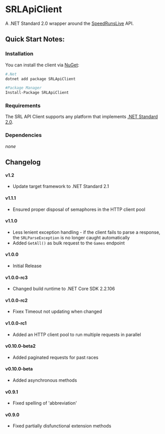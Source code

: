# SRLApiClient
A .NET Standard 2.0 wrapper around the [SpeedRunsLive](http://speedrunslive.com) API.


## Quick Start Notes:

### Installation

You can install the client via [NuGet](https://www.nuget.org/packages/SRLApiClient):


```bash
#.Net
dotnet add package SRLApiClient

#Package Manager
Install-Package SRLApiClient
```

### Requirements

The SRL API Client supports any platform that implements [.NET Standard 2.0](https://docs.microsoft.com/en-us/dotnet/standard/net-standard#net-implementation-support).

### Dependencies

_none_

## Changelog

#### v1.2

- Update target framework to .NET Standard 2.1

#### v1.1.1

- Ensured proper disposal of semaphores in the HTTP client pool

#### v1.1.0

- Less lenient exception handling - if the client fails to parse a response, the `SRLParseException` is no longer caught automatically
- Added `GetAll()` as bulk request to the `Games` endpoint

#### v1.0.0

- Initial Release

#### v1.0.0-rc3

- Changed build runtime to .NET Core SDK 2.2.106

#### v1.0.0-rc2

- Fixex Timeout not updating when changed

#### v1.0.0-rc1

- Added an HTTP client pool to run multiple requests in parallel

#### v0.10.0-beta2

- Added paginated requests for past races

#### v0.10.0-beta

- Added asynchronous methods

#### v0.9.1

- Fixed spelling of 'abbreviation'

#### v0.9.0

- Fixed partially disfunctional extension methods